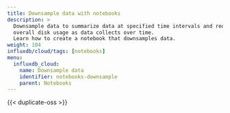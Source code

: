 ```yaml
---
title: Downsample data with notebooks
description: >
  Downsample data to summarize data at specified time intervals and reduce the
  overall disk usage as data collects over time.
  Learn how to create a notebook that downsamples data.
weight: 104
influxdb/cloud/tags: [notebooks]
menu:
  influxdb_cloud:
    name: Downsample data
    identifier: notebooks-downsample
    parent: Notebooks
---
```


{{< duplicate-oss >}}

